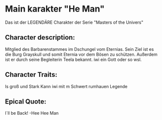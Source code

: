 # Main karakter "He Man"


Das ist der LEGENDÄRE Charakter der Serie "Masters of the Univers" 


## Character description:

Mitglied des Barbarenstammes im Dschungel vom Eternias.
Sein Ziel ist es die Burg Grayskull und somit Eternia vor dem Bösen zu schützen.
Außerdem ist er durch seine Begleiterin Teela bekannt.
iwi ein Gott oder so wsl.


## Character Traits:

Is groß und Stark
Kann iwi mit m Schwert rumhauen
Legende


## Epical Quote:

I`ll be Back! -Hee Hee Man
